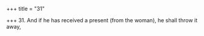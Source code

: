 +++
title = "31"

+++
31. And if he has received a present (from the woman), he shall throw it away,
